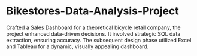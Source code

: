 # Bikestores-Data-Analysis-Project
Crafted a Sales Dashboard for a theoretical bicycle retail company, the project enhanced data-driven decisions. It involved strategic SQL data extraction, ensuring accuracy. The subsequent design phase utilized Excel and Tableau for a dynamic, visually appealing dashboard.
